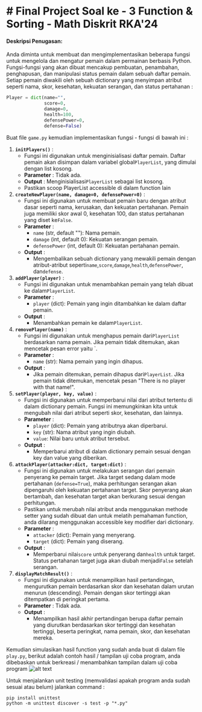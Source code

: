 # # Final Project Soal ke - 3 Function & Sorting - Math Diskrit RKA'24

#### Deskripsi Penugasan:

Anda diminta untuk membuat dan mengimplementasikan beberapa fungsi untuk mengelola dan mengatur pemain dalam permainan berbasis Python. Fungsi-fungsi yang akan dibuat mencakup pembuatan, penambahan, penghapusan, dan manipulasi status pemain dalam sebuah daftar pemain. Setiap pemain diwakili oleh sebuah dictionary yang menyimpan atribut seperti nama, skor, kesehatan, kekuatan serangan, dan status pertahanan :

```python
Player = dict(name="",
              score=0,
              damage=0,
              health=100,
              defensePower=0,
              defense=False)
```

Buat file `game.py` kemudian implementasikan fungsi - fungsi di bawah ini :

1. **`initPlayers()`** :
   * Fungsi ini digunakan untuk menginisialisasi daftar pemain. Daftar pemain akan disimpan dalam variabel global`PlayerList`, yang dimulai dengan list kosong.
   * **Parameter** : Tidak ada.
   * **Output** : Menginisialisasi`PlayerList` sebagai list kosong.
   * Pastikan scoop PlayerList accessible di dalam function lain
2. **`createNewPlayer(name, damage=0, defensePower=0)`** :
   * Fungsi ini digunakan untuk membuat pemain baru dengan atribut dasar seperti nama, kerusakan, dan kekuatan pertahanan. Pemain juga memiliki skor awal 0, kesehatan 100, dan status pertahanan yang diset ke`False`.
   * **Parameter** :
     * `name` (str, default ""): Nama pemain.
     * `damage` (int, default 0): Kekuatan serangan pemain.
     * `defensePower` (int, default 0): Kekuatan pertahanan pemain.
   * **Output** :
     * Mengembalikan sebuah dictionary yang mewakili pemain dengan atribut-atribut seperti`name`,`score`,`damage`,`health`,`defensePower`, dan`defense`.
3. **`addPlayer(player)`** :
   * Fungsi ini digunakan untuk menambahkan pemain yang telah dibuat ke dalam`PlayerList`.
   * **Parameter** :
     * `player` (dict): Pemain yang ingin ditambahkan ke dalam daftar pemain.
   * **Output** :
     * Menambahkan pemain ke dalam`PlayerList`.
4. **`removePlayer(name)`** :
   * Fungsi ini digunakan untuk menghapus pemain dari`PlayerList` berdasarkan nama pemain. Jika pemain tidak ditemukan, akan mencetak pesan error yaitu `.
   * **Parameter** :
     * `name` (str): Nama pemain yang ingin dihapus.
   * **Output** :
     * Jika pemain ditemukan, pemain dihapus dari`PlayerList`. Jika pemain tidak ditemukan, mencetak pesan "There is no player with that name!".
5. **`setPlayer(player, key, value)`** :
   * Fungsi ini digunakan untuk memperbarui nilai dari atribut tertentu di dalam dictionary pemain. Fungsi ini memungkinkan kita untuk mengubah nilai dari atribut seperti skor, kesehatan, dan lainnya.
   * **Parameter** :
     * `player` (dict): Pemain yang atributnya akan diperbarui.
     * `key` (str): Nama atribut yang ingin diubah.
     * `value`: Nilai baru untuk atribut tersebut.
   * **Output** :
     * Memperbarui atribut di dalam dictionary pemain sesuai dengan key dan value yang diberikan.
6. **`attackPlayer(attacker:dict, target:dict)`** :
   * Fungsi ini digunakan untuk melakukan serangan dari pemain penyerang ke pemain target. Jika target sedang dalam mode pertahanan (`defense=True`), maka perhitungan serangan akan dipengaruhi oleh kekuatan pertahanan target. Skor penyerang akan bertambah, dan kesehatan target akan berkurang sesuai dengan perhitungan.
   * Pastikan untuk merubah nilai atribut anda menggunakan methode setter yang sudah dibuat dan untuk melatih pemahaman function, anda dilarang menggunakan accessible key modifier dari dictionary.
   * **Parameter** :
     * `attacker` (dict): Pemain yang menyerang.
     * `target` (dict): Pemain yang diserang.
   * **Output** :
     * Memperbarui nilai`score` untuk penyerang dan`health` untuk target. Status pertahanan target juga akan diubah menjadi`False` setelah serangan.
7. **`displayMatchResult()`** :
   * Fungsi ini digunakan untuk menampilkan hasil pertandingan, mengurutkan pemain berdasarkan skor dan kesehatan dalam urutan menurun (descending). Pemain dengan skor tertinggi akan ditempatkan di peringkat pertama.
   * **Parameter** : Tidak ada.
   * **Output** :
     * Menampilkan hasil akhir pertandingan berupa daftar pemain yang diurutkan berdasarkan skor tertinggi dan kesehatan tertinggi, beserta peringkat, nama pemain, skor, dan kesehatan mereka.

Kemudian simulasikan hasil function yang sudah anda buat di dalam file `play.py`, berikut adalah contoh hasil / tampilan uji coba program, anda dibebaskan untuk berkreasi / menambahkan tampilan dalam uji coba program
![alt text](image.png)

Untuk menjalankan unit testing (memvalidasi apakah program anda sudah sesuai atau belum) jalankan command :

```shell
pip install unittest
python -m unittest discover -s test -p "*.py"
```
